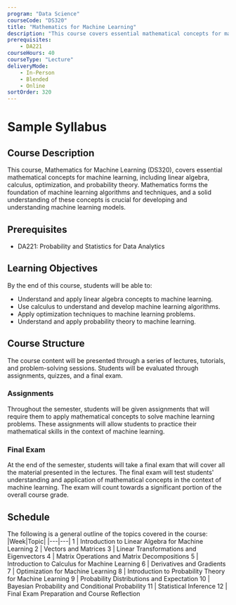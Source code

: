 ```yaml
---
program: "Data Science"
courseCode: "DS320"
title: "Mathematics for Machine Learning"
description: "This course covers essential mathematical concepts for machine learning, including linear algebra, calculus, optimization, and probability theory, providing a solid foundation for understanding and developing machine learning models."
prerequisites:
    - DA221
courseHours: 40
courseType: "Lecture"
deliveryMode:
    - In-Person
    - Blended
    - Online
sortOrder: 320
---
```


# Sample Syllabus
## Course Description
This course, Mathematics for Machine Learning (DS320), covers essential mathematical concepts for machine learning, including linear algebra, calculus, optimization, and probability theory. Mathematics forms the foundation of machine learning algorithms and techniques, and a solid understanding of these concepts is crucial for developing and understanding machine learning models.

## Prerequisites
- DA221: Probability and Statistics for Data Analytics

## Learning Objectives
By the end of this course, students will be able to:

- Understand and apply linear algebra concepts to machine learning.
- Use calculus to understand and develop machine learning algorithms.
- Apply optimization techniques to machine learning problems.
- Understand and apply probability theory to machine learning.

## Course Structure
The course content will be presented through a series of lectures, tutorials, and problem-solving sessions. Students will be evaluated through assignments, quizzes, and a final exam.

### Assignments
Throughout the semester, students will be given assignments that will require them to apply mathematical concepts to solve machine learning problems. These assignments will allow students to practice their mathematical skills in the context of machine learning.

### Final Exam
At the end of the semester, students will take a final exam that will cover all the material presented in the lectures. The final exam will test students' understanding and application of mathematical concepts in the context of machine learning. The exam will count towards a significant portion of the overall course grade.

## Schedule
The following is a general outline of the topics covered in the course:
|Week|Topic|
|---|---|
1 | Introduction to Linear Algebra for Machine Learning
2 | Vectors and Matrices
3 | Linear Transformations and Eigenvectors
4 | Matrix Operations and Matrix Decompositions
5 | Introduction to Calculus for Machine Learning
6 | Derivatives and Gradients
7 | Optimization for Machine Learning
8 | Introduction to Probability Theory for Machine Learning
9 | Probability Distributions and Expectation
10 | Bayesian Probability and Conditional Probability
11 | Statistical Inference
12 | Final Exam Preparation and Course Reflection